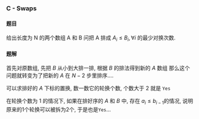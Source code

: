 ### C - Swaps
#### 题目
给出长度为 N 的两个数组 A 和 B 问把 A 排成 $A_i \leq B_i, \forall i$ 的最少对换次数.
#### 题解
首先对原数组, 先把 $B$ 从小到大排一排, 根据 $B$ 的排法得到新的 $A$ 数组
那么这个问题就转变为了把新的 $A$ 在 $N-2$ 步里排序....

可以求排好的 $A$ 下标的置换, 数一数它的轮换个数, 个数大于 $2$ 就是 `Yes`

在轮换个数为 $1$ 的情况下, 如果在排好序的 $A$ 和 $B$ 中, 存在 $a_i \leq b_{i-1}$的情况, 说明原来的$1$个轮换可以被拆为$2$个, 于是也是`Yes`...
